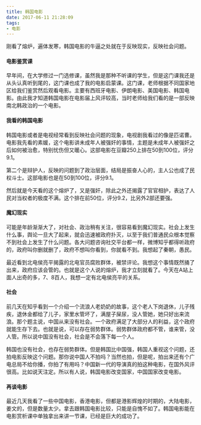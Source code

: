 ```yaml
---
title: 韩国电影
date: 2017-06-11 21:28:09
tags:
- 电影
---
```


刚看了熔炉，遍体发寒，韩国电影的牛逼之处就在于反映现实，反映社会问题。

#### 电影鉴赏课

早年间，在大学修过一门选修课，虽然我是那种不听课的学生，但是这门课我还是从头认真听到尾的，这门课也成了我的电影启蒙课。这门课，老师根据不同国家地区给我们鉴赏然后观看电影。主要有西班牙电影、伊朗电影、美国电影、韩国电影。由此我才知道韩国电影在电影届上风评较高，当时老师给我们看的是一部反映南北韩政治的一个电影。

#### 我看的韩国电影

韩国电影或者是电视经常看到反映社会问题的现象，电视剧我看过的像是匹诺曹。电影我先看的素媛，这个电影讲未成年人被强奸的事情，主题是未成年人被强奸之后如何被治愈，特别忧伤但又暖心。这部电影在豆瓣250上排在50到100位，评分9.1。

第二个是辩护人，反映的问题到了政治层面，结局是振奋人心的，主人公也成了民权斗士。这部电影也是在50到100位，评分9.1。

然后就是今天看的这个熔炉了，又是强奸，除此之外还揭露了官官相护，表达了人民对当权者的极度不满。这个排在前50位，评分9.2，比另外2部还要强。

#### 魔幻现实

可能是年龄渐渐大了，对社会、政治稍有关注，很容易看到魔幻现实。社会上发生什么事，舆论一旦大了起来，就会迅速被政府扑灭，以至于我们普通民众根本觉察不到社会上发生了什么问题。各大问题咨询社交平台都一样，微博知乎都得听政府的，政府叫你删就删了，政府不想叫你看到，你就看不到。我想起了秦朝，愚民。

最近看到北电侯亮平揭露的北电官员腐败群体，被禁评论。我想这个事情既然捅了出来，政府应该会管的。也就是这个人说的熔炉，我才立刻就看了。今天在A站上面人出奇的多，7、8百人，我想一定有北电侯亮平的关系。

#### 社会

前几天在知乎看到一个介绍一个流浪人老奶奶的故事，这个老人下岗退休，儿子残疾，退休金都给了儿子，家里水管坏了，满屋子屎尿，没人管她，她只好出来流浪。那个题主说，中国从来没有社会。一个政府满足了大部分人的利益，这个政府就能生存下去。也就是说，可以存在弱势群体。弱势群体政府都不管，谁来管，没人管。所以说中国没有社会，社会是不会落下每一个人。

韩国也没有社会，也存在弱势群体。但是韩国比中国强，韩国人重视这个问题，还拍电影反映这个问题。那你说中国人不拍吗？当然也拍，但是呢，拍出来还有个广电总局不给你播，你拍了有用吗？中国新一代的导演真的拍这种电影，在国外风评很高。比如说天注定。所以有人说，韩国电影改变国家，中国国家改变电影。

#### 再谈电影

最近几天我看了一些中国电影，香港电影，但都是港影辉煌的时期的，大陆电影，姜文的，但是数量太少。拿去跟韩国电影比较，只能是自愧不如了。韩国电影能在电影赏析课中单独拿出来讲一节课，已经是巨大的成功了。
